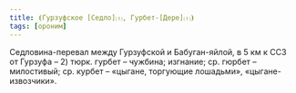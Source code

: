 ```yaml
---
title: ⦗Гурзуфское [Седло]⒯, Гурбет-[Дере]⒯⦘
tags: [ороним]
---
```


Седловина-перевал между Гурзуфской и Бабуган-яйлой, в 5 км к ССЗ от Гурзуфа – 2)
тюрк. гурбет – чужбина; изгнание; ср. гюрбет – милостивый; ср. курбет – «цыгане,
торгующие лошадьми», «цыгане-извозчики».
